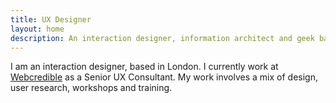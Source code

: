 ```yaml
---
title: UX Designer
layout: home
description: An interaction designer, information architect and geek based in London, currently Sr. Experience Designer at Webcredible
---
```


I am an interaction designer, based in London. I currently work at [Webcredible][webcredible] as a Senior UX Consultant. My work involves a mix of design, user research, workshops and training.

[webcredible]: https://www.webcredible.com/
[ia-course]: https://www.webcredible.com/training/information-architecture-training/
[uxf-course]: https://www.webcredible.com/training/ux-fundamentals-training/
